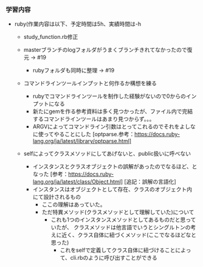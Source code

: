 ### 学習内容
- ruby(作業内容は以下、予定時間は5h、実績時間は-h
  - study_function.rb修正

  - masterブランチのlogフォルダがうまくブランチきれてなかったので復元 -> #19
    - rubyフォルダも同時に整理 -> #19

  - コマンドラインツールインプットと何作るか構想を練る
    - rubyでコマンドラインツールを制作した経験がないので0からのインプットになる
    - 新たにgemを作る参考資料は多く見つかったが、ファイル内で完結するコマンドラインツールはあまり見つからず。。。
    - ARGVによってコマンドライン引数はとってこれるのでそれをよしなに使ってやることにした
    [optparse.参考：https://docs.ruby-lang.org/ja/latest/library/optparse.html]

  - selfによってクラスメソッドにしてあげないと、public扱いに呼べない
    - インスタンスとクラスオブジェクトの誤解があったのでなるほど、となった
    [参考：https://docs.ruby-lang.org/ja/latest/class/Object.html]
  [追記：誤解の言語化]
    - インスタンスはオブジェクトとして存在、クラスのオブジェクト内にて設計されるもの
      - ここの理解はあっていた。
      - ただ特異メソッド(クラスメソッドとして理解していた)について
        - これも1つのインスタンスメソッドとしてあるものだと思っていたが、
          クラスメソッドは他言語でいうとシングルトンの考えに近く、クラス自体に紐づくメソッド(ここでなるほどなと思った)
          - これをselfで定義してクラス自体に紐づけることによって、cli.rbのように呼び出すことができる